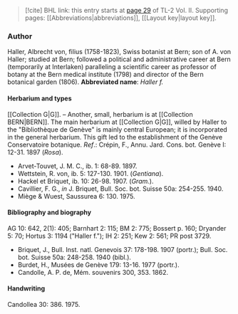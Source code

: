 > [!cite] BHL link: this entry starts at [page 29](https://www.biodiversitylibrary.org/page/33068271) of TL-2 Vol. II.
> Supporting pages: [[Abbreviations|abbreviations]], [[Layout key|layout key]].

### Author

Haller, Albrecht von, filius (1758-1823), Swiss botanist at Bern; son of A. von Haller; studied at Bern; followed a political and administrative career at Bern (temporarily at Interlaken) paralleling a scientific career as professor of botany at the Bern medical institute (1798) and director of the Bern botanical garden (1806). 
**Abbreviated name**: *Haller f.*

#### Herbarium and types

[[Collection G|G]]. – Another, small, herbarium is at [[Collection BERN|BERN]]. The main herbarium at [[Collection G|G]], willed by Haller to the "Bibliothèque de Genève" is mainly central European; it is incorporated in the general herbarium. This gift led to the establishment of the Genève Conservatoire botanique.
*Ref*.: Crépin, F., Annu. Jard. Cons. bot. Genève I: 12-31. 1897 (*Rosa*).
- Arvet-Touvet, J. M. C., ib. 1: 68-89. 1897.
- Wettstein, R. von, ib. 5: 127-130. 1901. (*Gentiana*).
- Hackel et Briquet, ib. 10: 26-98. 1907. (*Gram.*).
- Cavillier, F. G., *in* J. Briquet, Bull. Soc. bot. Suisse 50a: 254-255. 1940.
- Miège & Wuest, Saussurea 6: 130. 1975.

#### Bibliography and biography

AG 10: 642, 2(1): 405; Barnhart 2: 115; BM 2: 775; Bossert p. 160; Dryander 5: 70; Hortus 3: 1194 ("Haller f."); IH 2: 251; Kew 2: 561; PR post 3729.
- Briquet, J., Bull. Inst. natl. Genevois 37: 178-198. 1907 (portr.); Bull. Soc. bot. Suisse 50a: 248-258. 1940 (bibl.).
- Burdet, H., Musées de Genève 179: 13-16. 1977 (portr.).
- Candolle, A. P. de, Mém. souvenirs 300, 353. 1862.

#### Handwriting

Candollea 30: 386. 1975.

